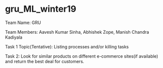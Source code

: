 # gru_ML_winter19

Team Name: GRU

Team Members:
Aavesh Kumar Sinha, 
Abhishek Zope, 
Manish Chandra Kadiyala

Task 1 Topic(Tentative):
Listing processes and/or killing tasks

Task 2:
Look for similar products on different e-commerce sites(if available) and return the best deal for customers.
